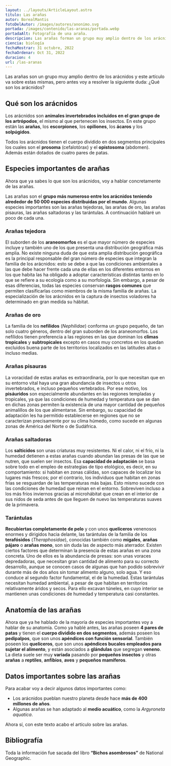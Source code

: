 ```yaml
---
layout: ../layouts/ArticleLayout.astro
titulo: Las arañas
autor: BorealMantis
fotoDelAutor: /images/autores/anonimo.svg
portada: /images/contenido/las-aranas/portada.webp
portadaAlt: Fotografía de una araña.
descripcion: Las arañas forman un grupo muy amplio dentro de los arácnidos. Explora la diversidad y características de estos fascinantes animales.
ciencia: biología
fechaMostrar: 31 octubre, 2022
fechaOrdenar: Oct 31, 2022
duracion: 4
url: /las-aranas
---
```


Las arañas son un grupo muy amplio dentro de los arácnidos y este artículo va sobre estas mismas, pero antes voy a resolver la siguiente duda: ¿Qué son los arácnidos?

## Qué son los arácnidos

Los arácnidos son **animales invertebrados incluidos en el gran grupo de los artrópodos**, el mismo al que pertenecen los insectos. En este grupo están las **arañas**, los **escorpiones**, los **opiliones**, los **ácaros** y los **solpúgidos**.

Todos los arácnidos tienen el cuerpo dividido en dos segmentos principales los cuales son el **prosoma** (cefalotórax) y el **opistosoma** (abdomen). Además están dotados de cuatro pares de patas.

## Especies importantes de arañas

Ahora que ya sabes lo que son los arácnidos, voy a hablar concretamente de las arañas.

Las arañas son el **grupo más numeroso entre los arácnidos teniendo alrededor de 50 000 especies distribuidas por el mundo**. Algunas especies importantes son las arañas tejedoras, las arañas de oro, las arañas pisauras, las arañas saltadoras y las tarántulas. A continuación hablaré un poco de cada una.

### Arañas tejedora

El suborden de los **araneomorfos** es el que mayor número de especies incluye y también uno de los que presenta una distribución geográfica más amplia. No existe ninguna duda de que esta amplia distribución geográfica es la principal responsable del gran número de especies que integran la familia de los arácnidos: esto se debe a que las condiciones ambientales a las que debe hacer frente cada una de ellas en los diferentes entornos en los que habita las ha obligado a adoptar características distintas tanto en lo que se refiere a su ecología como a su morfología. Sin embargo, a pesar de esas diferencias, todas las especies conservan **rasgos comunes** que permiten clasificarlas como miembros de la misma familia de arañas. La especialización de los arácnidos en la captura de insectos voladores ha determinado en gran medida su hábitat.

### Arañas de oro

La familia de los **nefílidos** (*Nephilidae*) conforma un grupo pequeño, de tan solo cuatro géneros, dentro del gran suborden de los araneomorfos. Los nefílidos tienen preferencia a las regiones en las que dominan los **climas tropicales** y **subtropicales** excepto en casos muy concretos en los quedan excluidos buena parte de los territorios localizados en las latitudes altas o incluso medias.

### Arañas pisauras

La voracidad de estas arañas es extraordinaria, por lo que necesitan que en su entorno vital haya una gran abundancia de insectos u otros invertebrados, e incluso pequeños vertebrados. Por ese motivo, los **pisáuridos** son especialmente abundantes en las regiones templadas y tropicales, ya que las condiciones de humedad y temperatura que se dan en dichas zonas permiten la existencia de una mayor cantidad de pequeños animalillos de los que alimentarse. Sin embargo, su capacidad de adaptación les ha permitido establecerse en regiones que no se caracterizan precisamente por su clima húmedo, como sucede en algunas zonas de América del Norte o de Sudáfrica.

### Arañas saltadoras

Los **saltícidos** son unas criaturas muy resistentes. Ni el calor, ni el frío, ni la humedad detienen a estas arañas cuando abundan las presas de las que se nutren, que suelen ser insectos. Esa **capacidad de adaptación** se basa sobre todo en el empleo de estrategias de tipo etológico, es decir, en su comportamiento: si habitan en zonas cálidas, son capaces de localizar los lugares más frescos; por el contrario, los individuos que habitan en zonas frías se resguardan de las temperaturas más bajas. Esto mismo sucede con las condiciones de humedad que reinan en el entorno. Sobreviven incluso a los más fríos inviernos gracias al microhábitat que crean en el interior de sus nidos de seda antes de que lleguen de nuevo las temperaturas suaves de la primavera.

### Tarántulas

**Recubiertas completamente de pelo** y con unos **quelíceros** venenosos enormes y dirigidos hacia delante, las tarántulas de la familia de los **terafósidos** (*Theraphosidae*), conocidas también como **migales**, **arañas pájaro** o **arañas mono**, son sin duda las de aspecto más aterrador. Existen ciertos factores que determinan la presencia de estas arañas en una zona concreta. Uno de ellos es la abundancia de presas: son unas voraces depredadoras, que necesitan gran cantidad de alimento para su correcto desarrollo, aunque se conocen casos de algunas que han podido sobrevivir durante más de dos años sin tomar alimento alguno, solo agua. Y eso conduce al segundo factor fundamental, el de la humedad. Estas tarántulas necesitan humedad ambiental, a pesar de que habitan en territorios relativamente áridos y secos. Para ello excavan túneles, en cuyo interior se mantienen unas condiciones de humedad y temperatura casi constantes.

## Anatomía de las arañas

Ahora que ya he hablado de la mayoría de especies importantes voy a hablar de su anatomía. Como ya hablé antes, las arañas poseen **4 pares de patas** y tienen el **cuerpo dividido en dos segmentos**, además poseen los **pedipalpos**, que son unos **apéndices con función sensorial**. También poseen los **quelíceros**, que son unos **apéndices bucales empleados para sujetar el alimento**, y están asociados a **glándulas** que segregan **veneno**. La dieta suele ser muy **variada** pasando por **pequeños insectos** y otras **arañas** a **reptiles**, **anfibios**, **aves** y **pequeños mamíferos**.

## Datos importantes sobre las arañas
Para acabar voy a decir algunos datos importantes como:

- Los arácnidos pueblan nuestro planeta desde hace **más de 400 millones de años**.
- Algunas arañas se han adaptado al **medio acuático**, como la *Argyroneta aquatica*.

Ahora sí, con este texto acabo el artículo sobre las arañas.

## Bibliografía

Toda la información fue sacada del libro **“Bichos asombrosos”** de National Geographic.